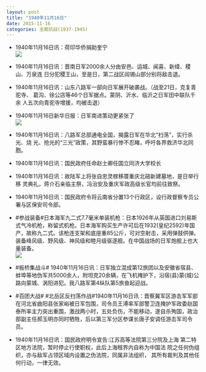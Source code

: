 ```yaml
---
layout: post
title: "1940年11月16日"
date: 2015-11-16
categories: 全面抗战(1937-1945)
---
```


<meta name="referrer" content="no-referrer" />

- 1940年11月16日讯：荷印华侨捐助奎宁 <br/><img src="https://ww2.sinaimg.cn/large/aca367d8jw1ey37mwwaf5j205f05xq3b.jpg" />

- 1940年11月16日讯：晋南日军2000余人分由安邑、运城、闻喜、新绛、稷山、万泉连 日分犯稷王山，至是日，第二战区阎锡山部分别将敌击退。 

- 1940年11月16日讯：山东八路军一部向日军展开破袭战。（战至21日，克复青驼寺、 葛沟、徐公店等46个日军据点。蒙阴、沂水、临沂之日军田中联队千余 人五次向青驼寺增援，均被击退） 

- 1940年11月16日新华日报：日军南进策动更紧张了 <br/><img src="https://ww3.sinaimg.cn/large/aca367d8jw1ey330dzewvj21270iegsy.jpg" />

- 1940年11月16日讯：八路军总部通电全国，揭露日军在华北“扫荡”，实行杀光、烧 光、抢光的“三光”政策，其野蛮暴行惨不忍睹，呼吁各界救济华北同胞。 

- 1940年11月16日讯：国民政府任命赵士卿任国立同济大学校长 

- 1940年11月16日讯：故陆军上将张自忠灵榇移厝重庆北碚新建墓地，是日举行移 灵典礼，蒋介石亲临主祭，冯治安及重庆军政高级长官均前往致祭。 

- 1940年11月16日讯：国民政府令将云南省分置13个行政区，设行政督察专员公署与区保安司令部。 

- #参战装备#日本海军九二式7.7毫米单装机枪：日本1926年从英国进口刘易斯式气冷机枪，称留式机枪。日本海军购买生产许可后在1932(皇纪2592)年国产，故称九二式。该枪连支架和底座重85公斤，可对空射击，采用弹鼓供弹。装备峰风级、野风级、神风级和睦月级驱逐舰。在中国战场的日军炮舰上也大量装备。 <br/><img src="https://ww4.sinaimg.cn/large/aca367d8jw1ey2l3b9n0ij209c0bhwfw.jpg" />

- #板桥集战斗# 1940年11月16日讯：日军独立混成第12旅团以及安徽省宿县、蚌埠等地伪军共5000余人，附坦克20余辆，在飞机掩护下，沿宿(县)蒙(城)公路向蒙城、涡阳进犯。我八路军第4纵队第5旅奋起迎战。 

- #百团大战# #北岳区反扫荡作战#1940年11月16日讯：晋察冀军区游击军军部在河北省曲阳县张家峪被日军包围，司令员王溥率军部警卫连掩护军政委赵国泰所率主力突出重围，激战两小时，五处负伤，不能移动，遂自杀殉国，政治部副主任郝玉明亦同时牺牲，后以第三军分区参谋长唐子安调任游击军司令员。 

- 1940年11月16日讯：国民政府明令宣告:江苏高等法院第三分院及上海 第二特区地方法院，暂时停止行使职权，此后上海租界内自称为中国法 院之任何伪组织，亦与敌军占领区域内设置之伪法院，同属非法组织， 其所有裁判及其他任何行动，一律无效。 

